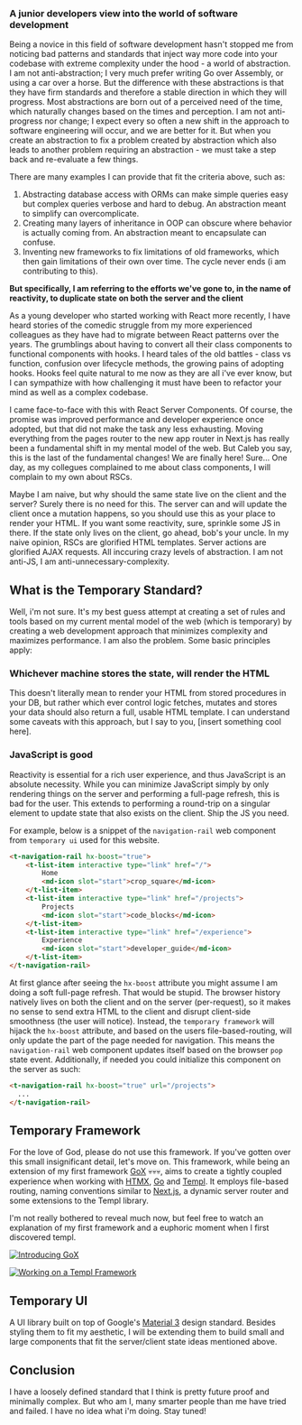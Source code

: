 ### A junior developers view into the world of software development

Being a novice in this field of software development hasn't stopped me from noticing bad patterns and standards that inject way more code into your codebase with extreme complexity under the hood - a world of abstraction. I am not anti-abstraction; I very much prefer writing Go over Assembly, or using a car over a horse. But the difference with these abstractions is that they have firm standards and therefore a stable direction in which they will progress. Most abstractions are born out of a perceived need of the time, which naturally changes based on the times and perception. I am not anti-progress nor change; I expect every so often a new shift in the approach to software engineering will occur, and we are better for it. But when you create an abstraction to fix a problem created by abstraction which also leads to another problem requiring an abstraction - we must take a step back and re-evaluate a few things.


There are many examples I can provide that fit the criteria above, such as:
 
1. Abstracting database access with ORMs can make simple queries easy but complex queries verbose and hard to debug. An abstraction meant to simplify can overcomplicate.
2. Creating many layers of inheritance in OOP can obscure where behavior is actually coming from. An abstraction meant to encapsulate can confuse.
3. Inventing new frameworks to fix limitations of old frameworks, which then gain limitations of their own over time. The cycle never ends (i am contributing to this).

**But specifically, I am referring to the efforts we've gone to, in the name of reactivity, to duplicate state on both the server and the client**

As a young developer who started working with React more recently, I have heard stories of the comedic struggle from my more experienced colleagues as they have had to migrate between React patterns over the years. The grumblings about having to convert all their class components to functional components with hooks. I heard tales of the old battles - class vs function, confusion over lifecycle methods, the growing pains of adopting hooks. Hooks feel quite natural to me now as they are all i've ever know, but I can sympathize with how challenging it must have been to refactor your mind as well as a complex codebase.

I came face-to-face with this with React Server Components. Of course, the promise was improved performance and developer experience once adopted, but that did not make the task any less exhausting. Moving everything from the pages router to the new app router in Next.js has really been a fundamental shift in my mental model of the web. But Caleb you say, this is the last of the fundamental changes! We are finally here! Sure... One day, as my collegues complained to me about class components, I will complain to my own about RSCs.

Maybe I am naive, but why should the same state live on the client and the server? Surely there is no need for this. The server can and will update the client once a mutation happens, so you should use this as your place to render your HTML. If you want some reactivity, sure, sprinkle some JS in there. If the state only lives on the client, go ahead, bob's your uncle. In my naive opinion, RSCs are glorified HTML templates. Server actions are glorified AJAX requests. All inccuring crazy levels of abstraction. I am not anti-JS, I am anti-unnecessary-complexity.

## What is the Temporary Standard?

Well, i'm not sure. It's my best guess attempt at creating a set of rules and tools based on my current mental model of the web (which is temporary) by creating a web development approach that minimizes complexity and maximizes performance. I am also the problem. Some basic principles apply:

### Whichever machine stores the state, will render the HTML

This doesn't literally mean to render your HTML from stored procedures in your DB, but rather which ever control logic fetches, mutates and stores your data should also return a full, usable HTML template. I can understand some caveats with this approach, but I say to you, [insert something cool here].

### JavaScript is good

Reactivity is essential for a rich user experience, and thus JavaScript is an absolute necessity. While you can minimize JavaScript simply by only rendering things on the server and performing a full-page refresh, this is bad for the user. This extends to performing a round-trip on a singular element to update state that also exists on the client. Ship the JS you need.

For example, below is a snippet of the `navigation-rail` web component from `temporary ui` used for this website.

```html
<t-navigation-rail hx-boost="true">
	<t-list-item interactive type="link" href="/">
		Home
		<md-icon slot="start">crop_square</md-icon>
	</t-list-item>
	<t-list-item interactive type="link" href="/projects">
		Projects
		<md-icon slot="start">code_blocks</md-icon>
	</t-list-item>
	<t-list-item interactive type="link" href="/experience">
		Experience
		<md-icon slot="start">developer_guide</md-icon>
	</t-list-item>
</t-navigation-rail>
```

At first glance after seeing the `hx-boost` attribute you might assume I am doing a soft full-page refresh. That would be stupid. The browser history natively lives on both the client and on the server (per-request), so it makes no sense to send extra HTML to the client and disrupt client-side smoothness (the user will notice). Instead, the `temporary framework` will hijack the `hx-boost` attribute, and based on the users file-based-routing, will only update the part of the page needed for navigation. This means the `navigation-rail` web component updates itself based on the browser `pop` state event. Additionally, if needed you could initialize this component on the server as such:

```html
<t-navigation-rail hx-boost="true" url="/projects">
  ...
</t-navigation-rail>
```

## Temporary Framework

For the love of God, please do not use this framework. If you've gotten over this small insignificant detail, let's move on. This framework, while being an extension of my first framework [GoX](https://gox-framework.org) 💀💀💀, aims to create a tightly coupled experience when working with [HTMX](https://htmx.org/), [Go](https://go.dev/) and [Templ](https://templ.guide/). It employs file-based routing, naming conventions similar to [Next.js](https://nextjs.org/), a dynamic server router and some extensions to the Templ library. 

I'm not really bothered to reveal much now, but feel free to watch an explanation of my first framework and a euphoric moment when I first discovered templ.

[![Introducing GoX](https://img.youtube.com/vi/_gDwxfE5KKU/hqdefault.jpg)](https://www.youtube.com/watch?v=_gDwxfE5KKU)

[![Working on a Templ Framework](https://img.youtube.com/vi/TtAHz7azOqs/hqdefault.jpg)](https://www.youtube.com/watch?v=TtAHz7azOqs)


## Temporary UI

A UI library built on top of Google's [Material 3](https://m3.material.io/) design standard. Besides styling them to fit my aesthetic, I will be extending them to build small and large components that fit the server/client state ideas mentioned above.


## Conclusion

I have a loosely defined standard that I think is pretty future proof and minimally complex. But who am I, many smarter people than me have tried and failed. I have no idea what i'm doing. Stay tuned!

